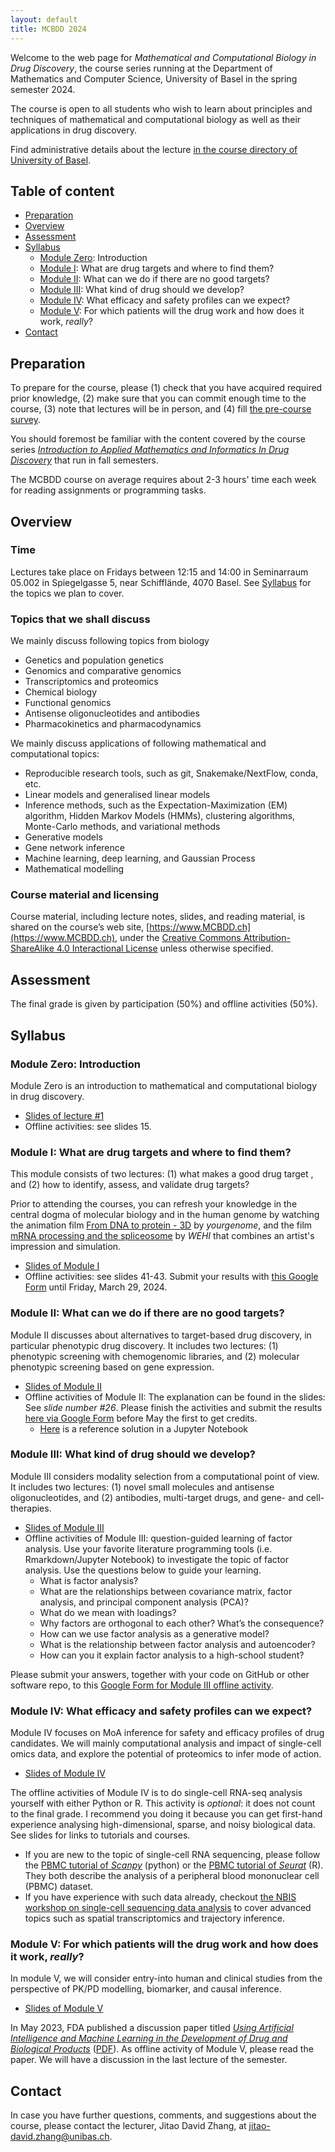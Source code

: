 ```yaml
---
layout: default
title: MCBDD 2024
---
```


Welcome to the web page for _Mathematical and Computational Biology in Drug
Discovery_, the course series running at the Department of Mathematics and
Computer Science, University of Basel in the spring semester 2024.

The course is open to all students who wish to learn about principles and
techniques of mathematical and computational biology as well as their
applications in drug discovery.

Find administrative details about the lecture [in the course directory of
University of Basel](https://vorlesungsverzeichnis.unibas.ch/de/home?id=283368).

## Table of content

- [Preparation](#preparation)
- [Overview](#overview)
- [Assessment](#assessment)
- [Syllabus](#syllabus)
   - [Module Zero](#module0): Introduction
   - [Module I](#modulei): What are drug targets and where to find them?
   - [Module II](#moduleii): What can we do if there are no good targets?
   - [Module III](#moduleiii): What kind of drug should we develop?
   - [Module IV](#moduleiv): What efficacy and safety profiles can we expect?
   - [Module V](#modulev): For which patients will the drug work and how does it work, *really*?
- [Contact](#contact)


## Preparation

To prepare for the course, please (1) check that you have acquired required
prior knowledge, (2) make sure that you can commit enough time to the course,
(3) note that lectures will be in person, and (4) fill [the pre-course
survey](https://forms.gle/xQwbAa4GFtnrqzuP7).

You should foremost be familiar with the content covered by the course series
[*Introduction to Applied Mathematics and Informatics In Drug
Discovery*](https://www.amidd.ch) that run in fall semesters.

The MCBDD course on average requires about 2-3 hours' time each week for
reading assignments or programming tasks.

## Overview

### Time

Lectures take place on Fridays between 12:15 and 14:00 in Seminarraum 05.002 in
Spiegelgasse 5, near Schifflände, 4070 Basel. See [Syllabus](#syllabus) for the
topics we plan to cover.

<a name="topics"></a>

### Topics that we shall discuss

We mainly discuss following topics from biology

* Genetics and population genetics
* Genomics and comparative genomics
* Transcriptomics and proteomics
* Chemical biology
* Functional genomics
* Antisense oligonucleotides and antibodies
* Pharmacokinetics and pharmacodynamics

We mainly discuss applications of following mathematical and computational
topics:

* Reproducible research tools, such as git, Snakemake/NextFlow, conda, etc.
* Linear models and generalised linear models
* Inference methods, such as the Expectation-Maximization (EM) algorithm, Hidden
  Markov Models (HMMs), clustering algorithms, Monte-Carlo methods, and
  variational methods
* Generative models
* Gene network inference
* Machine learning, deep learning, and Gaussian Process
* Mathematical modelling


### Course material and licensing

Course material, including lecture notes, slides, and reading material, is
shared on the course’s web site, [https://www.MCBDD.ch](https://www.MCBDD.ch),
under the [Creative Commons Attribution-ShareAlike 4.0 Interactional
License](https://creativecommons.org/licenses/by-sa/4.0/) unless otherwise specified.

<a name="assessment"></a>

## Assessment

The final grade is given by participation (50%) and offline activities (50%).

## Syllabus

<a name="module0"></a>
### Module Zero: Introduction

Module Zero is an introduction to mathematical and computational biology in drug
discovery.

* [Slides of lecture #1](assets/2024/MCBDD-2024-01-Intro.pdf)
* Offline activities: see slides 15.

<a name="modulei"></a>

### Module I: What are drug targets and where to find them?

This module consists of two lectures: (1) what makes a good drug target , and
(2) how to identify, assess, and validate drug targets?

Prior to attending the courses, you can refresh your knowledge in the central
dogma of molecular biology and in the human genome by watching the animation
film [From DNA to protein - 3D](https://www.youtube.com/watch?v=gG7uCskUOrA) by
*yourgenome*, and the film [mRNA processing and the spliceosome](https://www.youtube.com/watch?v=OfeYFF85u-U&list=PLD0444BD542B4D7D9&index=27)
by *WEHI* that combines an artist's impression and simulation.

* [Slides of Module I](assets/2024/MCBDD-2024-ModuleI.pdf)
* Offline activities: see slides 41-43. Submit your results with [this Google Form](https://forms.gle/9jXKKWMh1iRmahyq6) until Friday, March 29, 2024.

<a name="moduleii"></a>

### Module II: What can we do if there are no good targets?

Module II discusses about alternatives to target-based drug discovery, in
particular phenotypic drug discovery. It includes two lectures: (1) phenotypic
screening with chemogenomic libraries, and (2) molecular phenotypic screening
based on gene expression.

* [Slides of Module II](assets/2024/MCBDD-2024-ModuleII.pdf)
* Offline activities of Module II: The explanation can be found in the slides: See *slide number #26*. Please finish the activities and submit the results [here
  via Google Form](https://forms.gle/uGVbMc5XcrKfRc9w8) before May the first to get credits.
	* [Here](https://github.com/Accio/MCBDD/blob/main/assets/2023/scripts/202305-MCBDD-ModuleII-offline.ipynb) is a reference solution in a Jupyter Notebook

<a name="moduleiii"></a>

### Module III: What kind of drug should we develop?

Module III considers modality selection from a computational point of view. It
includes two lectures: (1) novel small molecules and antisense oligonucleotides,
and (2) antibodies, multi-target drugs, and gene- and cell-therapies.

* [Slides of Module III](assets/2023/ModuleIII/MCBDD-2023-ModuleIII.pdf)
* Offline activities of Module III: question-guided learning of factor analysis.  Use your favorite literature programming tools (i.e. Rmarkdown/Jupyter Notebook) to investigate the topic of factor analysis. Use the questions below to guide your learning.
    * What is factor analysis?
    * What are the relationships between covariance matrix, factor analysis, and principal component analysis (PCA)?
    * What do we mean with loadings?
    * Why factors are orthogonal to each other? What’s the consequence?
    * How can we use factor analysis as a generative model?
    * What is the relationship between factor analysis and autoencoder?
    * How can you it explain factor analysis to a high-school student?

Please submit your answers, together with your code on GitHub or other software repo, to this [Google Form for Module III offline activity](https://forms.gle/Zm4A1LqHm3iyDoVCA).

<a name="moduleiv"></a>

### Module IV: What efficacy and safety profiles can we expect?

Module IV focuses on MoA inference for safety and efficacy profiles of drug
candidates. We will mainly computational analysis and impact of single-cell
omics data, and explore the potential of proteomics to infer mode of action.


* [Slides of Module IV](assets/2023/ModuleIV/MCBDD-2023-ModuleIV.pdf)

The offline activities of Module IV is to do single-cell RNA-seq analysis
yourself with either Python or R. This activity is *optional*: it does not count
to the final grade. I recommend you doing it because you can get first-hand
experience analysing high-dimensional, sparse, and noisy biological data. See
slides for links to tutorials and courses.

* If you are new to the topic of single-cell RNA sequencing, please follow the
  [PBMC tutorial of
  *Scanpy*](https://scanpy-tutorials.readthedocs.io/en/latest/pbmc3k.html)
  (python) or the [PBMC tutorial of
  *Seurat*](https://satijalab.org/seurat/articles/pbmc3k_tutorial.html) (R).
  They both describe the analysis of a peripheral blood mononuclear cell (PBMC)
  dataset.
* If you have experience with such data already, checkout [the NBIS workshop on
  single-cell sequencing data
  analysis](https://nbisweden.github.io/workshop-scRNAseq/exercises.html) to
  cover advanced topics such as spatial transcriptomics and trajectory
  inference.


<a name="modulev"></a>

### Module V: For which patients will the drug work and how does it work, *really*?

In module V, we will consider entry-into human and clinical studies from the perspective of PK/PD modelling, biomarker, and causal inference.

* [Slides of Module V](assets/2023/ModuleV/MCBDD-2023-ModuleV.pdf)

In May 2023, FDA published a discussion paper titled [*Using Artificial Intelligence and Machine Learning in the Development of Drug and Biological Products*](https://www.fda.gov/media/167973/download) ([PDF](assets/2023/ModuleV/AIML-Discussion-Paper-05-05-23.pdf)). As offline activity of Module V, please read the paper. We will have a discussion in the last lecture of the semester.

## Contact

In case you have further questions, comments, and suggestions about the course,
please contact the lecturer, Jitao David Zhang, at
[jitao-david.zhang@unibas.ch](mailto:jitao-david.zhang@unibas.ch).
